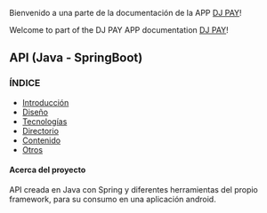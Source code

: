 Bienvenido a una parte de la documentación de la APP [DJ PAY](https://github.com/ChemaDvp/Api_DjPay/wiki)!

Welcome to part of the DJ PAY APP documentation [DJ PAY](https://github.com/ChemaDvp/Api_DjPay/wiki)!

## API (Java - SpringBoot)

### ÍNDICE
- [Introducción](https://github.com/ChemaDvp/Api_DjPay/wiki/Introducción)
- [Diseño](https://github.com/ChemaDvp/Api_DjPay/wiki/Diseño)
- [Tecnologías](https://github.com/ChemaDvp/Api_DjPay/wiki/Tecnologías)
- [Directorio](https://github.com/ChemaDvp/Api_DjPay/wiki/Directorio)
- [Contenido](https://github.com/ChemaDvp/Api_DjPay/wiki/Directorio)
- [Otros](https://github.com/ChemaDvp/Api_DjPay/wiki/Directorio)

#### Acerca del proyecto
API creada en Java con Spring y diferentes herramientas del propio framework, para su consumo en una aplicación android.
